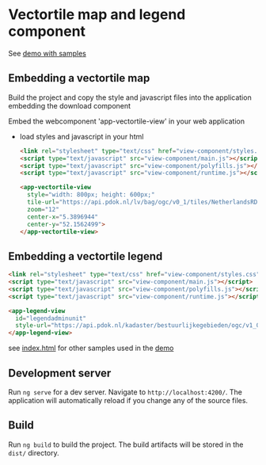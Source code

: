 # Vectortile map and legend component

See [demo with samples](https://pdok.github.io/gokoala/)

## Embedding a vectortile map

Build the project and copy the style and javascript files into the application embedding the download component

Embed the webcomponent 'app-vectortile-view' in your web application

- load styles and javascript in your html

  ```html
  <link rel="stylesheet" type="text/css" href="view-component/styles.css" />
  <script type="text/javascript" src="view-component/main.js"></script>
  <script type="text/javascript" src="view-component/polyfills.js"></script>
  <script type="text/javascript" src="view-component/runtime.js"></script>

  <app-vectortile-view
    style="width: 800px; height: 600px;"
    tile-url="https://api.pdok.nl/lv/bag/ogc/v0_1/tiles/NetherlandsRDNewQuad"
    zoom="12"
    center-x="5.3896944"
    center-y="52.1562499">
  </app-vectortile-view>
  ```

## Embedding a vectortile legend

```html
<link rel="stylesheet" type="text/css" href="view-component/styles.css" />
<script type="text/javascript" src="view-component/main.js"></script>
<script type="text/javascript" src="view-component/polyfills.js"></script>
<script type="text/javascript" src="view-component/runtime.js"></script>

<app-legend-view
  id="legendadminunit"
  style-url="https://api.pdok.nl/kadaster/bestuurlijkegebieden/ogc/v1_0-preprod/styles/bestuurlijkegebieden_standaardvisualisatie?f=json">
</app-legend-view>
```

see [index.html](./src/index.html) for other samples used in the [demo](https://pdok.github.io/gokoala/)

## Development server

Run `ng serve` for a dev server. Navigate to `http://localhost:4200/`. The application will automatically reload if you change any of the source files.

## Build

Run `ng build` to build the project. The build artifacts will be stored in the `dist/` directory.
